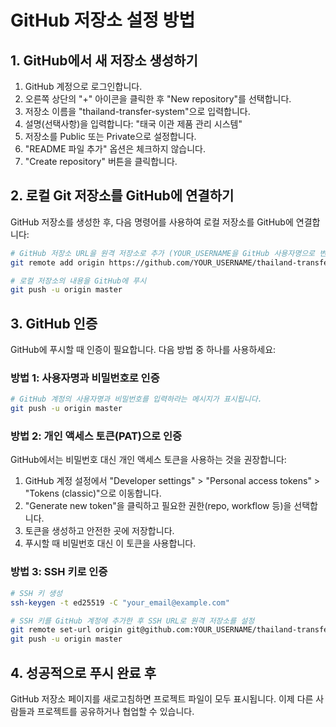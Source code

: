 # GitHub 저장소 설정 방법

## 1. GitHub에서 새 저장소 생성하기

1. GitHub 계정으로 로그인합니다.
2. 오른쪽 상단의 "+" 아이콘을 클릭한 후 "New repository"를 선택합니다.
3. 저장소 이름을 "thailand-transfer-system"으로 입력합니다.
4. 설명(선택사항)을 입력합니다: "태국 이관 제품 관리 시스템"
5. 저장소를 Public 또는 Private으로 설정합니다.
6. "README 파일 추가" 옵션은 체크하지 않습니다.
7. "Create repository" 버튼을 클릭합니다.

## 2. 로컬 Git 저장소를 GitHub에 연결하기

GitHub 저장소를 생성한 후, 다음 명령어를 사용하여 로컬 저장소를 GitHub에 연결합니다:

```bash
# GitHub 저장소 URL을 원격 저장소로 추가 (YOUR_USERNAME을 GitHub 사용자명으로 변경)
git remote add origin https://github.com/YOUR_USERNAME/thailand-transfer-system.git

# 로컬 저장소의 내용을 GitHub에 푸시
git push -u origin master
```

## 3. GitHub 인증

GitHub에 푸시할 때 인증이 필요합니다. 다음 방법 중 하나를 사용하세요:

### 방법 1: 사용자명과 비밀번호로 인증
```bash
# GitHub 계정의 사용자명과 비밀번호를 입력하라는 메시지가 표시됩니다.
git push -u origin master
```

### 방법 2: 개인 액세스 토큰(PAT)으로 인증
GitHub에서는 비밀번호 대신 개인 액세스 토큰을 사용하는 것을 권장합니다:

1. GitHub 계정 설정에서 "Developer settings" > "Personal access tokens" > "Tokens (classic)"으로 이동합니다.
2. "Generate new token"을 클릭하고 필요한 권한(repo, workflow 등)을 선택합니다.
3. 토큰을 생성하고 안전한 곳에 저장합니다.
4. 푸시할 때 비밀번호 대신 이 토큰을 사용합니다.

### 방법 3: SSH 키로 인증
```bash
# SSH 키 생성
ssh-keygen -t ed25519 -C "your_email@example.com"

# SSH 키를 GitHub 계정에 추가한 후 SSH URL로 원격 저장소를 설정
git remote set-url origin git@github.com:YOUR_USERNAME/thailand-transfer-system.git
git push -u origin master
```

## 4. 성공적으로 푸시 완료 후

GitHub 저장소 페이지를 새로고침하면 프로젝트 파일이 모두 표시됩니다. 이제 다른 사람들과 프로젝트를 공유하거나 협업할 수 있습니다. 